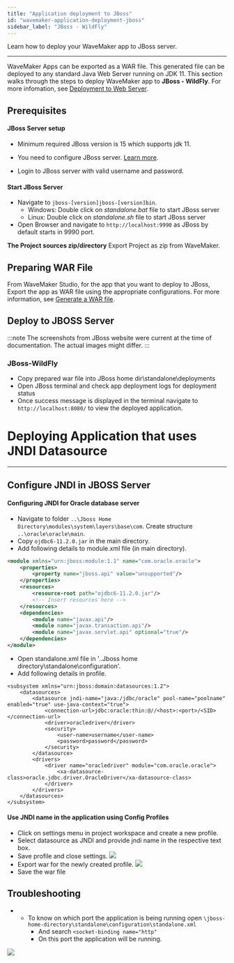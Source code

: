 ```yaml
---
title: "Application deployment to JBoss"
id: "wavemaker-application-deployment-jboss"
sidebar_label: "JBoss - WildFly"
---
```

Learn how to deploy your WaveMaker app to JBoss server.

---

WaveMaker Apps can be exported as a WAR file. This generated file can be deployed to any standard Java Web Server running on JDK 11. This section walks through the steps to deploy WaveMaker app to **JBoss - WildFly**. For more infomation, see [Deployment to Web Server](/learn/app-development/deployment/deployment-web-server/).

## Prerequisites

#### JBoss Server setup

- Minimum required JBoss version is 15 which supports jdk 11.
- You need to configure JBoss server. [Learn more](http://wildfly.org/downloads/). 

- Login to JBoss server with valid username and password.

#### Start JBoss Server

- Navigate to `jboss-[version]jboss-[version]bin`.
    - Windows: Double click on _standalone.bat_ file to start JBoss server
    - Linux: Double click on _standalone.sh_ file to start JBoss server
- Open Browser and navigate to `http://localhost:9990` as JBoss by default starts in 9990 port.

**The Project sources zip/directory** Export Project as zip from WaveMaker.

## Preparing WAR File

From WaveMaker Studio, for the app that you want to deploy to JBoss, Export the app as WAR file using the appropriate configurations. For more information, see [Generate a WAR file](/learn/app-development/deployment/deployment-web-server/#generate-a-war-file).


## Deploy to JBOSS Server

:::note
The screenshots from JBoss website were current at the time of documentation. The actual images might differ.
:::

### JBoss-WildFly

- Copy prepared war file into JBoss home dir\standalone\deployments
- Open JBoss terminal and check app deployment logs for deployment status
- Once success message is displayed in the terminal navigate to `http://localhost:8080/` to view the deployed application.

# Deploying Application that uses JNDI Datasource
---
## Configure JNDI in JBOSS Server

#### Configuring JNDI for Oracle database server

- Navigate to folder `..\Jboss Home Directory\modules\system\layers\base\com`. Create structure `..\oracle\oracle\main`.
- Copy `ojdbc6-11.2.0.jar` in the main directory.
- Add following details to module.xml file (in main directory).

```xml  
<module xmlns="urn:jboss:module:1.1" name="com.oracle.oracle">
	<properties>
		<property name="jboss.api" value="unsupported"/>
	</properties>
	<resources>
		<resource-root path="ojdbc6-11.2.0.jar"/>
		<!-- Insert resources here -->
	</resources>
	<dependencies>
		<module name="javax.api"/>
		<module name="javax.transaction.api"/>
		<module name="javax.servlet.api" optional="true"/>
	</dependencies>
</module>
```
    
- Open standalone.xml file in '..Jboss home directory\standalone\configuration'.
- Add following details in profile.
```    
<subsystem xmlns="urn:jboss:domain:datasources:1.2">
	<datasources>
		<datasource jndi-name="java:/jdbc/oracle" pool-name="poolname" enabled="true" use-java-context="true">
			<connection-url>jdbc:oracle:thin:@//<host>:<port>/<SID></connection-url>
			<driver>oracledriver</driver>
			<security>
				<user-name>username</user-name>
				<password>password</password>
			</security>
		</datasource>
		<drivers>
			<driver name="oracledriver" module="com.oracle.oracle">
				<xa-datasource-class>oracle.jdbc.driver.OracleDriver</xa-datasource-class>
			</driver>
		</drivers>
	</datasources>
</subsystem>
```   

#### Use JNDI name in the application using Config Profiles

- Click on settings menu in project workspace and create a new profile.
- Select datasource as JNDI and provide jndi name in the respective text box.
- Save profile and close settings. 
	[![](/learn/assets/JBoss_JNDI1.png)](/learn/assets/JBoss_JNDI1.png)
- Export war for the newly created profile. 
	[![](/learn/assets/JBoss_JNDI2.png)](/learn/assets/JBoss_JNDI2.png)
- Save the war file


## Troubleshooting

- - To know on which port the application is being running open `\jboss-home-directory\standalone\configuration\standalone.xml`
    - And search `<socket-binding name="http"`
    - On this port the application will be running.

[![](/learn/assets/JBoss_troubleshoot.png)](/learn/assets/JBoss_troubleshoot.png)


